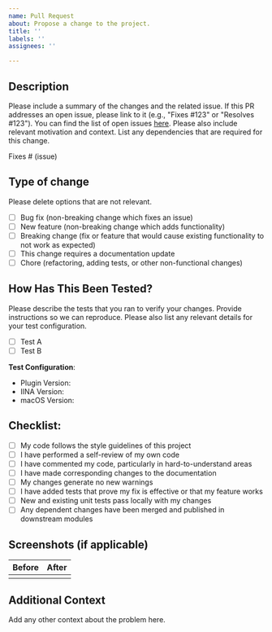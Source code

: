 ```yaml
---
name: Pull Request
about: Propose a change to the project.
title: ''
labels: ''
assignees: ''

---
```


## Description

Please include a summary of the changes and the related issue. If this PR addresses an open issue, please link to it (e.g., "Fixes #123" or "Resolves #123"). You can find the list of open issues [here](https://github.com/wyattowalsh/iina-plugin-bookmarks/issues). Please also include relevant motivation and context. List any dependencies that are required for this change.

Fixes # (issue)

## Type of change

Please delete options that are not relevant.

- [ ] Bug fix (non-breaking change which fixes an issue)
- [ ] New feature (non-breaking change which adds functionality)
- [ ] Breaking change (fix or feature that would cause existing functionality to not work as expected)
- [ ] This change requires a documentation update
- [ ] Chore (refactoring, adding tests, or other non-functional changes)

## How Has This Been Tested?

Please describe the tests that you ran to verify your changes. Provide instructions so we can reproduce. Please also list any relevant details for your test configuration.

- [ ] Test A
- [ ] Test B

**Test Configuration**:
*   Plugin Version:
*   IINA Version:
*   macOS Version:

## Checklist:

- [ ] My code follows the style guidelines of this project
- [ ] I have performed a self-review of my own code
- [ ] I have commented my code, particularly in hard-to-understand areas
- [ ] I have made corresponding changes to the documentation
- [ ] My changes generate no new warnings
- [ ] I have added tests that prove my fix is effective or that my feature works
- [ ] New and existing unit tests pass locally with my changes
- [ ] Any dependent changes have been merged and published in downstream modules

## Screenshots (if applicable)

| Before | After |
| ------ | ----- |
|        |       |

## Additional Context

Add any other context about the problem here. 